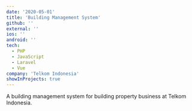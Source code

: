 ```yaml
---
date: '2020-05-01'
title: 'Building Management System'
github: ''
external: ''
ios: ''
android: ''
tech:
  - PHP
  - JavaScript
  - Laravel
  - Vue
company: 'Telkom Indonesia'
showInProjects: true
---
```


A building management system for building property business at Telkom Indonesia.
